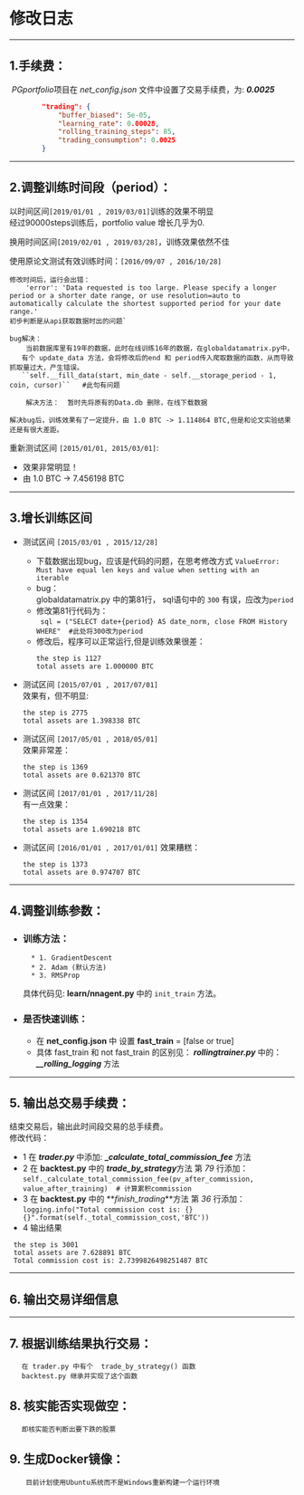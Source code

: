 # 修改日志
***

## 1.手续费：

​	*PGportfolio*项目在 *net_config.json* 文件中设置了交易手续费，为: ***0.0025***
```json
        "trading": {
            "buffer_biased": 5e-05,
            "learning_rate": 0.00028,
            "rolling_training_steps": 85,
            "trading_consumption": 0.0025
        }	
```
***
## 2.调整训练时间段（period）：

​	以时间区间`[2019/01/01 , 2019/03/01]`训练的效果不明显  
    经过90000steps训练后，portfolio value 增长几乎为0.
  
   换用时间区间`[2019/02/01 , 2019/03/28]`，训练效果依然不佳
    
   使用原论文测试有效训练时间：`[2016/09/07 , 2016/10/28]`
   
    修改时间后，运行会出错：
        'error': 'Data requested is too large. Please specify a longer period or a shorter date range, or use resolution=auto to automatically calculate the shortest supported period for your date range.'
    初步判断是从api获取数据时出的问题`
    
    bug解决：
        当前数据库里有19年的数据，此时在线训练16年的数据，在globaldatamatrix.py中，
       有个 update_data 方法，会将修改后的end 和 period传入爬取数据的函数，从而导致抓取量过大，产生错误。
       ``self.__fill_data(start, min_date - self.__storage_period - 1, coin, cursor)``   #此句有问题
    
        解决方法：  暂时先将原有的Data.db 删除，在线下载数据
    
    解决bug后，训练效果有了一定提升，由 1.0 BTC -> 1.114864 BTC,但是和论文实验结果还是有很大差距。
    
  重新测试区间 `[2015/01/01, 2015/03/01]`:
  * 效果非常明显！
  * 由 1.0 BTC ->  7.456198 BTC
***
## 3.增长训练区间
   * 测试区间 `[2015/03/01 , 2015/12/28]`
        * 下载数据出现bug，应该是代码的问题，在思考修改方式
        ```ValueError: Must have equal len keys and value when setting with an iterable```
        * bug：  
          globaldatamatrix.py 中的第81行， sql语句中的 `300` 有误，应改为`period`  
        * 修改第81行代码为：  
          ` sql = ("SELECT date+{period} AS date_norm, close FROM History WHERE"  #此处将300改为period`  
        * 修改后，程序可以正常运行,但是训练效果很差：  
            ```
            the step is 1127  
            total assets are 1.000000 BTC
            ```
   * 测试区间 `[2015/07/01 , 2017/07/01]`  
    效果有，但不明显:  
           
        ```
        the step is 2775  
        total assets are 1.398338 BTC
        ```
   * 测试区间 `[2017/05/01 , 2018/05/01]`  
   效果非常差：
        ```
        the step is 1369
        total assets are 0.621370 BTC
        ```
   * 测试区间 `[2017/01/01 , 2017/11/28]`  
   有一点效果：
        ```
        the step is 1354
        total assets are 1.690218 BTC
        ```
   * 测试区间 `[2016/01/01 , 2017/01/01]`
   效果糟糕：
        ```
        the step is 1373
        total assets are 0.974707 BTC
        ```
          
***                 
## 4.调整训练参数：
* ### 训练方法：  
        * 1. GradientDescent  
        * 2. Adam (默认方法)
        * 3. RMSProp   
    具体代码见: **learn/nnagent.py** 中的 `init_train` 方法。
* ### 是否快速训练：
     * 在 **net_config.json** 中 设置 **fast_train** = [false or true]
     * 具体 fast_train 和 not fast_train 的区别见：
            _**rollingtrainer.py**_  中的： _**__rolling_logging**_ 方法

***
## 5. 输出总交易手续费：
   结束交易后，输出此时间段交易的总手续费。  
   修改代码：  
   * 1 在 _**trader.py**_ 中添加: **__calculate_total_commission_fee_** 方法
   * 2 在 **backtest.py** 中的 ***trade_by_strategy***方法 第 _79_ 行添加：
        `self._calculate_total_commission_fee(pv_after_commission, value_after_training)  # 计算累积commission`               
   * 3 在 **backtest.py** 中的 **_finish_trading_**方法 第 _36_ 行添加：
        `logging.info("Total commission cost is: {} {}".format(self._total_commission_cost,'BTC'))`
   * 4 输出结果
   ```
    the step is 3001
    total assets are 7.628891 BTC
    Total commission cost is: 2.7399826498251487 BTC
   ```
***       
## 6. 输出交易详细信息

***
## 7. 根据训练结果执行交易：
       在 trader.py 中有个  trade_by_strategy() 函数
       backtest.py 继承并实现了这个函数

## 8. 核实能否实现做空：
       即核实能否判断出要下跌的股票

## 9. 生成Docker镜像：
        目前计划使用Ubuntu系统而不是Windows重新构建一个运行环境